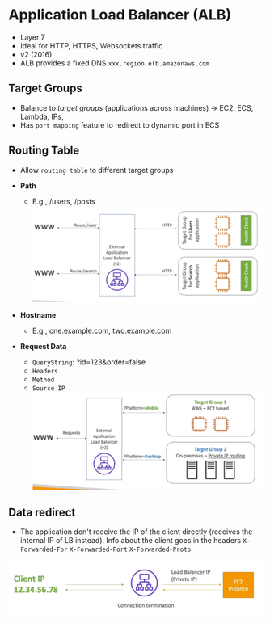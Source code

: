 # Application Load Balancer (ALB)

- Layer 7
- Ideal for HTTP, HTTPS, Websockets traffic
- v2 (2016)
- ALB provides a fixed DNS `xxx.region.elb.amazonaws.com`

## Target Groups

- Balance to _target groups_ (applications across machines) -> EC2, ECS, Lambda, IPs,
- Has `port mapping` feature to redirect to dynamic port in ECS

## Routing Table

- Allow `routing table` to different target groups

- **Path**
  - E.g., /users, /posts
  ![ALB Routing Path](.images/alb-routing-path.png)

- **Hostname**
  - E.g., one.example.com, two.example.com

- **Request Data**
  - `QueryString`: ?id=123&order=false
  - `Headers`
  - `Method`
  - `Source IP`
  ![ALB Routing Querystring](.images/alb-routing-querystring.png)

## Data redirect

- The application don't receive the IP of the client directly (receives the internal IP of LB instead). Info about the client goes in the headers `X-Forwarded-For` `X-Forwarded-Port` `X-Forwarded-Proto`

![ALB Client Data](.images/alb-client.png)
